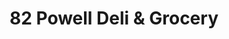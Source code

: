 ---
title: "82 Powell Deli & Grocery"
url: /portland/82-powell-deli-and-grocery/
shop: convenience
---